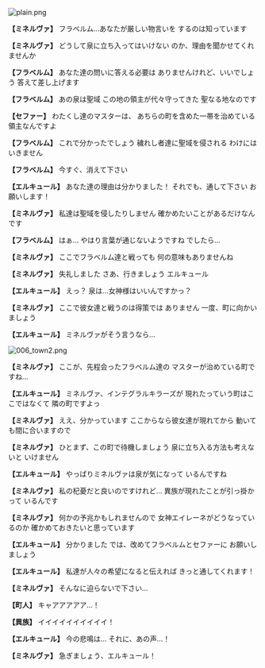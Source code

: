
![plain.png](../images/backgrounds/plain.png)

**【ミネルヴァ】**
フラベルム…あなたが厳しい物言いを
するのは知っています

**【ミネルヴァ】**
どうして泉に立ち入ってはいけない
のか、理由を聞かせてくれませんか

**【フラベルム】**
あなた達の問いに答える必要は
ありませんけれど、いいでしょう
答えて差し上げます

**【フラベルム】**
あの泉は聖域
この地の領主が代々守ってきた
聖なる地なのです

**【セファー】**
わたくし達のマスターは、
あちらの町を含めた一帯を治めている
領主なんですよ

**【フラベルム】**
これで分かったでしょう
穢れし者達に聖域を侵される
わけにはいきません

**【フラベルム】**
今すぐ、消えて下さい

**【エルキュール】**
あなた達の理由は分かりました！
それでも、通して下さい
お願いします！

**【ミネルヴァ】**
私達は聖域を侵したりしません
確かめたいことがあるだけなんです

**【フラベルム】**
はぁ…
やはり言葉が通じないようですね
でしたら…

**【ミネルヴァ】**
ここでフラベルム達と戦っても
何の意味もありませんね

**【ミネルヴァ】**
失礼しました
さあ、行きましょう
エルキュール

**【エルキュール】**
えっ？
泉は…女神様はいいんですかっ？

**【ミネルヴァ】**
ここで彼女達と戦うのは得策では
ありません
一度、町に向かいましょう

**【エルキュール】**
ミネルヴァがそう言うなら…

![006_town2.png](../images/backgrounds/006_town2.png)

**【ミネルヴァ】**
ここが、先程会ったフラベルム達の
マスターが治めている町ですね…

**【エルキュール】**
ミネルヴァ、インテグラルキラーズが
現れたっていう町はここではなくて
隣の町ですよっ

**【ミネルヴァ】**
ええ、分かっています
ここからなら彼女達が現れてから
動いても間に合いますので

**【ミネルヴァ】**
ひとまず、この町で待機しましょう
泉に立ち入る方法も考えないと
いけません

**【エルキュール】**
やっぱりミネルヴァは泉が気になって
いるんですね

**【ミネルヴァ】**
私の杞憂だと良いのですけれど…
異族が現れたことが引っ掛かって
いるんです

**【ミネルヴァ】**
何かの予兆かもしれませんので
女神エイレーネがどうなっているのか
確かめておきたいと思っています

**【エルキュール】**
分かりました
では、改めてフラベルムとセファーに
お願いしましょう

**【エルキュール】**
私達が人々の希望になると伝えれば
きっと通してくれます！

**【ミネルヴァ】**
そんなに迫らないで下さい…

**【町人】**
キャアアアアア…！

**【異族】**
イイイイイイイイイイ！

**【エルキュール】**
今の悲鳴は…
それに、あの声…！

**【ミネルヴァ】**
急ぎましょう、エルキュール！